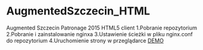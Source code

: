 # AugmentedSzczecin_HTML
Augmented Szczecin Patronage 2015 HTML5 client
1.Pobranie repozytorium
2.Pobranie i zainstalowanie nginxa
3.Ustawienie ścieżki w pliku nginx.conf do repozytorium
4.Uruchomienie strony w przeglądarce
<a target="_blank" href="http://witkowsky.cba.pl/maps">DEMO</a>

